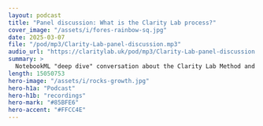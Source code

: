 ```yaml
---
layout: podcast
title: "Panel discussion: What is the Clarity Lab process?"
cover_image: "/assets/i/fores-rainbow-sq.jpg"
date: 2025-03-07
file: "/pod/mp3/Clarity-Lab-panel-discussion.mp3"
audio_url: "https://claritylab.uk/pod/mp3/Clarity-Lab-panel-discussion.mp3"
summary: >
  NotebookML "deep dive" conversation about the Clarity Lab Method and how it builds on existing design thinking and change frameworks. They explain it so much better than we can! Well worth a listen as they drill super-deep into all the key issues around problem-space hacking.
length: 15050753
hero-image: "/assets/i/rocks-growth.jpg"
hero-h1a: "Podcast"
hero-h1b: "recordings"
hero-mark: "#85BFE6"
hero-accent: "#FFCC4E"
---
```

